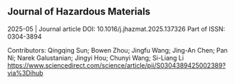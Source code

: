 ## Journal of Hazardous Materials
2025-05 | Journal article
DOI: 10.1016/j.jhazmat.2025.137326
Part of ISSN: 0304-3894

Contributors: Qingqing Sun; Bowen Zhou; Jingfu Wang; Jing-An Chen; Pan Ni; Narek Galustanian; Jingyi Hou; Chunyi Wang; Si-Liang Li
https://www.sciencedirect.com/science/article/pii/S0304389425002389?via%3Dihub